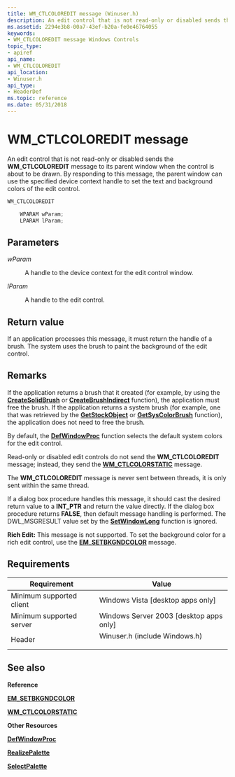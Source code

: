 ```yaml
---
title: WM_CTLCOLOREDIT message (Winuser.h)
description: An edit control that is not read-only or disabled sends the WM\_CTLCOLOREDIT message to its parent window when the control is about to be drawn.
ms.assetid: 2294e3b8-00a7-43ef-b20a-fe0e46764055
keywords:
- WM_CTLCOLOREDIT message Windows Controls
topic_type:
- apiref
api_name:
- WM_CTLCOLOREDIT
api_location:
- Winuser.h
api_type:
- HeaderDef
ms.topic: reference
ms.date: 05/31/2018
---
```


# WM\_CTLCOLOREDIT message

An edit control that is not read-only or disabled sends the **WM\_CTLCOLOREDIT** message to its parent window when the control is about to be drawn. By responding to this message, the parent window can use the specified device context handle to set the text and background colors of the edit control.


```C++
WM_CTLCOLOREDIT

    WPARAM wParam;
    LPARAM lParam; 
```



## Parameters

<dl> <dt>

*wParam* 
</dt> <dd>

A handle to the device context for the edit control window.

</dd> <dt>

*lParam* 
</dt> <dd>

A handle to the edit control.

</dd> </dl>

## Return value

If an application processes this message, it must return the handle of a brush. The system uses the brush to paint the background of the edit control.

## Remarks

If the application returns a brush that it created (for example, by using the [**CreateSolidBrush**](/windows/desktop/api/wingdi/nf-wingdi-createsolidbrush) or [**CreateBrushIndirect**](/windows/desktop/api/wingdi/nf-wingdi-createbrushindirect) function), the application must free the brush. If the application returns a system brush (for example, one that was retrieved by the [**GetStockObject**](/windows/desktop/api/wingdi/nf-wingdi-getstockobject) or [**GetSysColorBrush**](/windows/desktop/api/winuser/nf-winuser-getsyscolorbrush) function), the application does not need to free the brush.

By default, the [**DefWindowProc**](/windows/desktop/api/winuser/nf-winuser-defwindowproca) function selects the default system colors for the edit control.

Read-only or disabled edit controls do not send the **WM\_CTLCOLOREDIT** message; instead, they send the [**WM\_CTLCOLORSTATIC**](wm-ctlcolorstatic.md) message.

The **WM\_CTLCOLOREDIT** message is never sent between threads, it is only sent within the same thread.

If a dialog box procedure handles this message, it should cast the desired return value to a **INT\_PTR** and return the value directly. If the dialog box procedure returns **FALSE**, then default message handling is performed. The DWL\_MSGRESULT value set by the [**SetWindowLong**](/windows/desktop/api/winuser/nf-winuser-setwindowlonga) function is ignored.

**Rich Edit:** This message is not supported. To set the background color for a rich edit control, use the [**EM\_SETBKGNDCOLOR**](em-setbkgndcolor.md) message.

## Requirements



| Requirement | Value |
|-------------------------------------|----------------------------------------------------------------------------------------------------------|
| Minimum supported client<br/> | Windows Vista \[desktop apps only\]<br/>                                                           |
| Minimum supported server<br/> | Windows Server 2003 \[desktop apps only\]<br/>                                                     |
| Header<br/>                   | <dl> <dt>Winuser.h (include Windows.h)</dt> </dl> |



## See also

<dl> <dt>

**Reference**
</dt> <dt>

[**EM\_SETBKGNDCOLOR**](em-setbkgndcolor.md)
</dt> <dt>

[**WM\_CTLCOLORSTATIC**](wm-ctlcolorstatic.md)
</dt> <dt>

**Other Resources**
</dt> <dt>

[**DefWindowProc**](/windows/desktop/api/winuser/nf-winuser-defwindowproca)
</dt> <dt>

[**RealizePalette**](/windows/desktop/api/wingdi/nf-wingdi-realizepalette)
</dt> <dt>

[**SelectPalette**](/windows/desktop/api/wingdi/nf-wingdi-selectpalette)
</dt> </dl>

 

